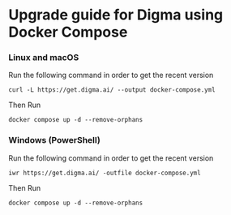 # Upgrade guide for Digma using Docker Compose

### Linux and macOS

Run the following command in order to get the recent version

```shell
curl -L https://get.digma.ai/ --output docker-compose.yml
```

Then Run 
```shell
docker compose up -d --remove-orphans
```

### Windows (PowerShell)

Run the following command in order to get the recent version

```shell
iwr https://get.digma.ai/ -outfile docker-compose.yml
```

Then Run 
```shell
docker compose up -d --remove-orphans
```
